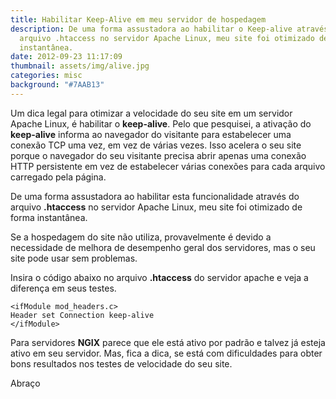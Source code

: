```yaml
---
title: Habilitar Keep-Alive em meu servidor de hospedagem
description: De uma forma assustadora ao habilitar o Keep-alive através do
  arquivo .htaccess no servidor Apache Linux, meu site foi otimizado de forma
  instantânea.
date: 2012-09-23 11:17:09
thumbnail: assets/img/alive.jpg
categories: misc
background: "#7AAB13"
---
```

Um dica legal para otimizar a velocidade do seu site em um servidor Apache Linux, é habilitar o **keep-alive**.  Pelo que pesquisei, a ativação do **keep-alive** informa ao navegador do visitante para estabelecer uma conexão TCP uma vez, em vez de várias vezes. Isso acelera o seu site porque o navegador do seu visitante precisa abrir apenas uma conexão HTTP persistente em vez de estabelecer várias conexões para cada arquivo carregado pela página. 

De uma forma assustadora ao habilitar esta funcionalidade através do arquivo **.htaccess** no servidor Apache Linux, meu site foi otimizado de forma instantânea.

Se a hospedagem do site não utiliza, provavelmente é devido a necessidade de melhora de desempenho geral dos servidores, mas o seu site pode usar sem problemas. 

Insira o código abaixo no arquivo **.htaccess** do servidor apache e veja a diferença em seus testes.

```hcl
<ifModule mod_headers.c>
Header set Connection keep-alive
</ifModule>
```

Para servidores **NGIX** parece que ele está ativo por padrão e talvez já esteja ativo em seu servidor. Mas, fica a dica, se está com dificuldades para obter bons resultados nos testes de velocidade do seu site. 

Abraço